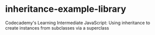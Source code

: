 # inheritance-example-library
Codecademy's Learning Intermediate JavaScript: Using inheritance to create instances from subclasses via a superclass
